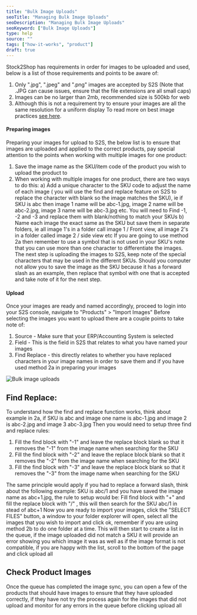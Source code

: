 ```yaml
---
title: "Bulk Image Uploads"
seoTitle: "Managing Bulk Image Uploads"
seoDescription: "Managing Bulk Image Uploads"
seoKeyword: ["Bulk Image Uploads"]
type: help
source: ""
tags: ["how-it-works", "product"]
draft: true
---
```


Stock2Shop has requirements in order for images to be uploaded and used, below is a list of those requirements and points to be aware of: 
1. Only ".jpg", ".jpeg" and ".png" images are accepted by S2S (Note that .JPG can cause issues, ensure that the file extensions are all small caps) 
2. Images can be no larger than 2mb, recommended size is 500kb for web 
3. Although this is not a requirement try to ensure your images are all the same resolution for a uniform display
To read more on best image practices [see here](/documentation/product-data/product-images/).

#### Preparing images
Preparing your images for upload to S2S, the below list is to ensure that images are uploaded and applied to the correct products, pay special attention to the points when working with multiple images for one product:
1. Save the image name as the SKU/item code of the product you wish to upload the product to
2. When working with multiple images for one product, there are two ways to do this:
a) Add a unique character to the SKU code to adjust the name of each image ( you will use the find and replace feature on S2S to replace the character with blank so the image matches the SKU), ie if SKU is abc then image 1 name will be abc-1.jpg, image 2 name will be abc-2.jpg, image 3 name will be abc-3.jpg etc.  You will need to Find -1, -2 and -3 and replace them with blank/nothing to match your SKUs
b) Name each image the exact same as the SKU but save them in separate folders, ie all image 1's in a folder call image 1 / Front view, all image 2's in a folder called image 2 / side view etc
If you are going to use method 2a then remember to use a symbol that is not used in your SKU's note that you can use more than one character to differentiate the images.
The next step is uploading the images to S2S, keep note of the special characters that may be used in the different SKUs.
Should you computer not allow you to save the image as the SKU because it has a forward slash as an example, then replace that symbol with one that is accepted and take note of it for the next step.

#### Upload
Once your images are ready and named accordingly, proceed to login into your S2S console, navigate to "Products" > "Import Images"
Before selecting the images you want to upload there are a couple points to take note of:
1. Source - Make sure that your ERP/Accounting System is selected
2. Field - This is the field in S2S that relates to what you have named your images
3. Find Replace - this directly relates to whether you have replaced characters in your image names in order to save them and if you have used method 2a in preparing your images

![Bulk image uploads](/uploads/general-managing-bulk-image-uploads.png)

## Find Replace:

To understand how the find and replace function works, think about example in 2a, if SKU is abc and image one name is abc-1.jpg and image 2 is abc-2.jpg and image 3 abc-3.jpg
Then you would need to setup three find and replace rules: 
1. Fill the find block with "-1" and leave the replace block blank so that it removes the "-1" from the image name when searching for the SKU
2. Fill the find block with "-2" and leave the replace block blank so that it removes the "-2" from the image name when searching for the SKU
3. Fill the find block with "-3" and leave the replace block blank so that it removes the "-3" from the image name when searching for the SKU

The same principle would apply if you had to replace a forward slash, think about the following example:
SKU is abc/1 and you have saved the image name as abc+1.jpg, the rule to setup would be:
Fill find block with "+" and fill the replace block with "/" , this will then search for the SKU abc/1 in stead of abc+1
Now you are ready to import your images, click the "SELECT FILES" button, a window to your folder explorer will open, select all the images that you wish to import and click ok, remember if you are using method 2b to do one folder at a time.
This will then start to create a list in the queue, if the image uploaded did not match a SKU it will provide an error showing you which image it was as well as if the image format is not compatible, if you are happy with the list, scroll to the bottom of the page and click upload all

## Check Product Images
 
Once the queue has completed the image sync, you can open a few of the products that should have images to ensure that they have uploaded correctly, if they have not try the process again for the images that did not upload and monitor for any errors in the queue before clicking upload all